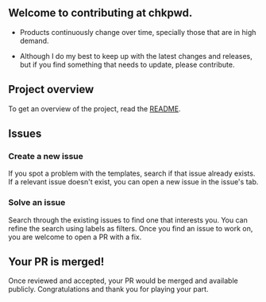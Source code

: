 ## Welcome to contributing at chkpwd.

- Products continuously change over time, specially those that are in high demand.

- Although I do my best to keep up with the latest changes and releases, but if you find something that needs to update, please contribute.


## Project overview

To get an overview of the project, read the [README](https://github.com/chkpwd/boilerplates#readme).

## Issues

### Create a new issue
If you spot a problem with the templates, search if that issue already exists. 
If a relevant issue doesn't exist, you can open a new issue in the issue's tab.

### Solve an issue
Search through the existing issues to find one that interests you. You can refine the search using labels as filters. 
Once you find an issue to work on, you are welcome to open a PR with a fix.

## Your PR is merged!
Once reviewed and accepted, your PR would be merged and available publicly.
Congratulations and thank you for playing your part.
